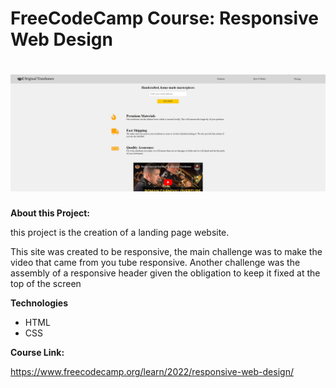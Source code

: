 # FreeCodeCamp Course: Responsive Web Design 

<h1 align="center"> <img src="img/img.png"></h1>


**About this Project:**

this project is the creation of a landing page website. <p>
This site was created to be responsive, the main challenge was to make the video that came from you tube responsive.
Another challenge was the assembly of a responsive header given the obligation to keep it fixed at the top of the screen

**Technologies**

- HTML
- CSS

**Course Link:**

https://www.freecodecamp.org/learn/2022/responsive-web-design/